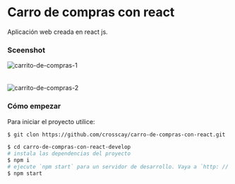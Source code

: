 # Carro de compras con react
Aplicación web creada en react js.

### Sceenshot
![carrito-de-compras-1](https://user-images.githubusercontent.com/15184739/154784438-249180c3-ed0b-4e1a-8eb6-499107576a48.png)
<br />
<br />
<br />
![carrito-de-compras-2](https://user-images.githubusercontent.com/15184739/154784445-f49c436c-8e5d-45a4-9c1d-be60d9562936.png)

### Cómo empezar

Para iniciar el proyecto utilice:

```bash
$ git clon https://github.com/crosscay/carro-de-compras-con-react.git

$ cd carro-de-compras-con-react-develop
# instala las dependencias del proyecto
$ npm i
# ejecute `npm start` para un servidor de desarrollo. Vaya a `http: // localhost: 3000 /`. La aplicación se volverá a cargar automáticamente si cambia alguno de los archivos de origen.
$ npm start
```